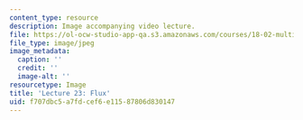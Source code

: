 ```yaml
---
content_type: resource
description: Image accompanying video lecture.
file: https://ol-ocw-studio-app-qa.s3.amazonaws.com/courses/18-02-multivariable-calculus-fall-2007/f707dbc5a7fdcef6e11587806d830147_23.jpg
file_type: image/jpeg
image_metadata:
  caption: ''
  credit: ''
  image-alt: ''
resourcetype: Image
title: 'Lecture 23: Flux'
uid: f707dbc5-a7fd-cef6-e115-87806d830147
---
```

